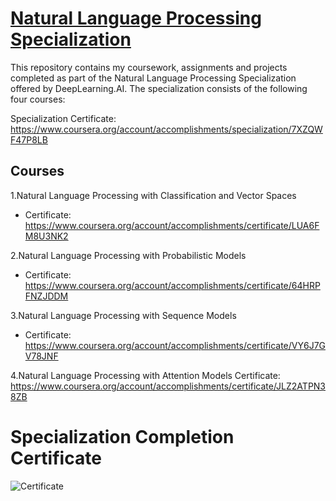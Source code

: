 # [Natural Language Processing Specialization](https://www.coursera.org/specializations/natural-language-processing)

This repository contains my coursework, assignments and projects completed as part of the Natural Language Processing Specialization offered by DeepLearning.AI. The specialization consists of the following four courses:

Specialization Certificate: https://www.coursera.org/account/accomplishments/specialization/7XZQWF47P8LB

## Courses
1.Natural Language Processing with Classification and Vector Spaces
  - Certificate: https://www.coursera.org/account/accomplishments/certificate/LUA6FM8U3NK2

2.Natural Language Processing with Probabilistic Models
  - Certificate: https://www.coursera.org/account/accomplishments/certificate/64HRPFNZJDDM

3.Natural Language Processing with Sequence Models
  - Certificate: https://www.coursera.org/account/accomplishments/certificate/VY6J7GV78JNF

4.Natural Language Processing with Attention Models
  Certificate: https://www.coursera.org/account/accomplishments/certificate/JLZ2ATPN38ZB


# Specialization Completion Certificate

![Certificate](https://i.ibb.co/DKgrFb9/Coursera-7-XZQWF47-P8-LB-1.png)



